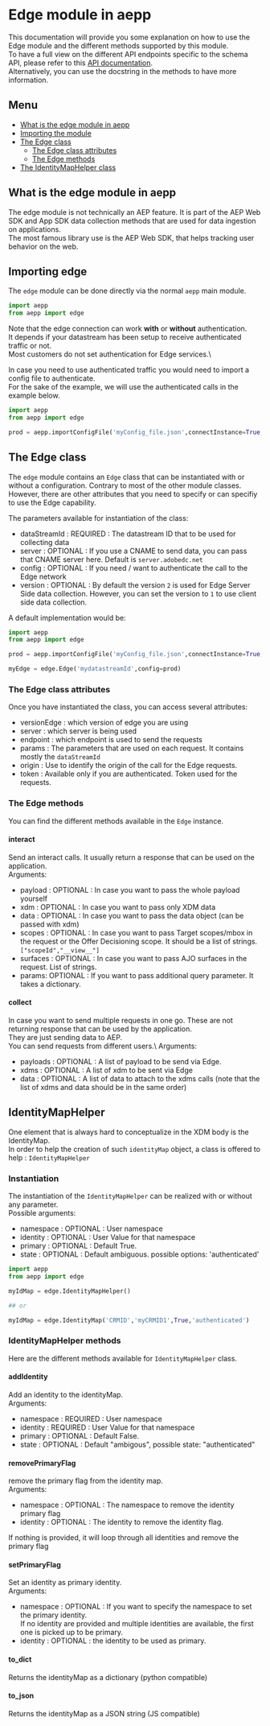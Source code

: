 # Edge module in aepp

This documentation will provide you some explanation on how to use the Edge module and the different methods supported by this module.\
To have a full view on the different API endpoints specific to the schema API, please refer to this [API documentation](https://experienceleague.adobe.com/en/docs/experience-platform/edge-network-server-api/overview).\
Alternatively, you can use the docstring in the methods to have more information.

## Menu

- [What is the edge module in aepp](#What-is-the-edge-module-in-aepp)
- [Importing the module](importing-edgeserverside)
- [The Edge class](#instantiation)
  - [The Edge class attributes](#the-edge-class-attributes)
  - [The Edge methods](#edge-methods)
- [The IdentityMapHelper class](#the-identitymaphelper-class)

## What is the edge module in aepp

The edge module is not technically an AEP feature. It is part of the AEP Web SDK and App SDK data collection methods that are used for data ingestion on applications.\
The most famous library use is the AEP Web SDK, that helps tracking user behavior on the web.


## Importing edge

The `edge` module can be done directly via the normal `aepp` main module.

```python
import aepp
from aepp import edge

```

Note that the edge connection can work **with** or **without** authentication.\
It depends if your datastream has been setup to receive authenticated traffic or not.\
Most customers do not set authentication for Edge services.\

In case you need to use authenticated traffic you would need to import a config file to authenticate.\
For the sake of the example, we will use the authenticated calls in the example below.

```python
import aepp
from aepp import edge

prod = aepp.importConfigFile('myConfig_file.json',connectInstance=True,sandbox='prod')

```


## The Edge class

The `edge` module contains an `Edge` class that can be instantiated with or without a configuration. Contrary to most of the other module classes.\
However, there are other attributes that you need to specify or can specifiy to use the Edge capability.

The parameters available for instantiation of the class:
* dataStreamId : REQUIRED : The datastream ID that to be used for collecting data
* server : OPTIONAL : If you use a CNAME to send data, you can pass that CNAME server here. Default is `server.adobedc.net`
* config : OPTIONAL : If you need / want to authenticate the call to the Edge network
* version : OPTIONAL : By default the version `2` is used for Edge Server Side data collection. However, you can set the version to `1` to use client side data collection.

A default implementation would be: 

```py
import aepp
from aepp import edge

prod = aepp.importConfigFile('myConfig_file.json',connectInstance=True,sandbox='prod')

myEdge = edge.Edge('mydatastreamId',config=prod)

```

### The Edge class attributes

Once you have instantiated the class, you can access several attributes:

* versionEdge : which version of edge you are using
* server : which server is being used
* endpoint : which endpoint is used to send the requests
* params : The parameters that are used on each request. It contains mostly the `dataStreamId`
* origin : Use to identify the origin of the call for the Edge requests.   
* token : Available only if you are authenticated. Token used for the requests.


### The Edge methods

You can find the different methods available in the `Edge` instance.

#### interact
Send an interact calls. It usually return a response that can be used on the application.\
Arguments:
* payload : OPTIONAL : In case you want to pass the whole payload yourself
* xdm : OPTIONAL : In case you want to pass only XDM data
* data : OPTIONAL : In case you want to pass the data object (can be passed with xdm)
* scopes : OPTIONAL : In case you want to pass Target scopes/mbox in the request or the Offer Decisioning scope. It should be a list of strings. `["scopeId","__view__"]`
* surfaces : OPTIONAL : In case you want to pass AJO surfaces in the request. List of strings.
* params: OPTIONAL : If you want to pass additional query parameter. It takes a dictionary.


#### collect
In case you want to send multiple requests in one go. These are not returning response that can be used by the application.\
They are just sending data to AEP.\
You can send requests from different users.\ 
Arguments:
* payloads : OPTIONAL : A list of payload to be send via Edge.
* xdms : OPTIONAL : A list of xdm to be sent via Edge
* data : OPTIONAL : A list of data to attach to the xdms calls (note that the list of xdms and data should be in the same order)


## IdentityMapHelper

One element that is always hard to conceptualize in the XDM body is the IdentityMap.\
In order to help the creation of such `identityMap` object, a class is offered to help : `IdentityMapHelper`

### Instantiation

The instantiation of the `IdentityMapHelper` can be realized with or without any parameter.\
Possible arguments:
* namespace : OPTIONAL : User namespace
* identity : OPTIONAL : User Value for that namespace
* primary : OPTIONAL : Default True.
* state : OPTIONAL : Default ambiguous. possible options: 'authenticated'

```python
import aepp
from aepp import edge

myIdMap = edge.IdentityMapHelper()

## or

myIdMap = edge.IdentityMap('CRMID','myCRMID1',True,'authenticated')

```

### IdentityMapHelper methods

Here are the different methods available for `IdentityMapHelper` class.

#### addIdentity
Add an identity to the identityMap.\
Arguments:
* namespace : REQUIRED : User namespace
* identity : REQUIRED : User Value for that namespace
* primary : OPTIONAL : Default False.
* state : OPTIONAL : Default "ambigous", possible state: "authenticated"


#### removePrimaryFlag
remove the primary flag from the identity map.\
Arguments:
* namespace : OPTIONAL : The namespace to remove the identity primary flag
* identity : OPTIONAL : The identity to remove the identity flag.

If nothing is provided, it will loop through all identities and remove the primary flag

#### setPrimaryFlag
Set an identity as primary identity.\
Arguments:
* namespace : OPTIONAL : If you want to specify the namespace to set the primary identity.\
  If no identity are provided and multiple identities are available, the first one is picked up to be primary.
* identity : OPTIONAL : the identity to be used as primary.

#### to_dict
Returns the identityMap as a dictionary (python compatible)

#### to_json
Returns the identityMap as a JSON string (JS compatible)